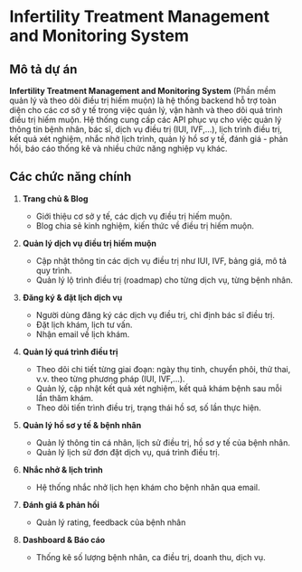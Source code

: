 # Infertility Treatment Management and Monitoring System

## Mô tả dự án

**Infertility Treatment Management and Monitoring System** (Phần mềm quản lý và theo dõi điều trị hiếm muộn) là hệ thống backend hỗ trợ toàn diện cho các cơ sở y tế trong việc quản lý, vận hành và theo dõi quá trình điều trị hiếm muộn. Hệ thống cung cấp các API phục vụ cho việc quản lý thông tin bệnh nhân, bác sĩ, dịch vụ điều trị (IUI, IVF,...), lịch trình điều trị, kết quả xét nghiệm, nhắc nhở lịch trình, quản lý hồ sơ y tế, đánh giá - phản hồi, báo cáo thống kê và nhiều chức năng nghiệp vụ khác.

## Các chức năng chính 

1. **Trang chủ & Blog**
   - Giới thiệu cơ sở y tế, các dịch vụ điều trị hiếm muộn.
   - Blog chia sẻ kinh nghiệm, kiến thức về điều trị hiếm muộn.

2. **Quản lý dịch vụ điều trị hiếm muộn**
   - Cập nhật thông tin các dịch vụ điều trị như IUI, IVF, bảng giá, mô tả quy trình.
   - Quản lý lộ trình điều trị (roadmap) cho từng dịch vụ, từng bệnh nhân.

3. **Đăng ký & đặt lịch dịch vụ**
   - Người dùng đăng ký các dịch vụ điều trị, chỉ định bác sĩ điều trị.
   - Đặt lịch khám, lịch tư vấn.
   - Nhận email về lịch khám.

4. **Quản lý quá trình điều trị**
   - Theo dõi chi tiết từng giai đoạn: ngày thụ tinh, chuyển phôi, thử thai, v.v. theo từng phương pháp (IUI, IVF,...).
   - Quản lý, cập nhật kết quả xét nghiệm, kết quả khám bệnh sau mỗi lần thăm khám.
   - Theo dõi tiến trình điều trị, trạng thái hồ sơ, số lần thực hiện.

5. **Quản lý hồ sơ y tế & bệnh nhân**
   - Quản lý thông tin cá nhân, lịch sử điều trị, hồ sơ y tế của bệnh nhân.
   - Quản lý lịch sử đơn đặt dịch vụ, quá trình điều trị.

6. **Nhắc nhở & lịch trình**
   - Hệ thống nhắc nhở lịch hẹn khám cho bệnh nhân qua email.

7. **Đánh giá & phản hồi**
   - Quản lý rating, feedback của bệnh nhân

8. **Dashboard & Báo cáo**
   - Thống kê số lượng bệnh nhân, ca điều trị, doanh thu, dịch vụ.

